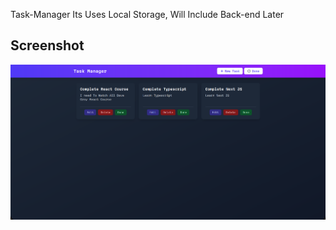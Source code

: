 Task-Manager
Its Uses Local Storage, Will Include Back-end Later

## Screenshot

![Task Manager Screenshot](src/assets/screenshot.png)
